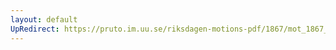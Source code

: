 ```yaml
---
layout: default
UpRedirect: https://pruto.im.uu.se/riksdagen-motions-pdf/1867/mot_1867__ak__258.pdf
---
```

